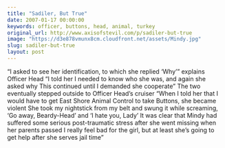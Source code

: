 ```yaml
---
title: "Sadiler, But True"
date: 2007-01-17 00:00:00
keywords: officer, buttons, head, animal, turkey
original_url: http://www.axisofstevil.com/p/sadiler-but-true
image: "https://d3e878vmunx8cm.cloudfront.net/assets/Mindy.jpg"
slug: sadiler-but-true
layout: post
---
```


“I asked to see her identification, to which she replied ‘Why’” explains Officer Head  “I told her I needed to know who she was, and again she asked why  This continued until I demanded she cooperate”  The two eventually stepped outside to Officer Head’s cruiser “When I told her that I would have to get East Shore Animal Control to take Buttons, she became violent  She took my nightstick from my belt and swung it while screaming, ‘Go away, Beardy-Head’ and ‘I hate you, Lady’  It was clear that Mindy had suffered some serious post-traumatic stress after she went missing when her parents passed  I really feel bad for the girl, but at least she’s going to get help after she serves jail time”

